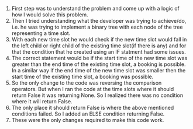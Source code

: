 1. First step was to understand the problem and come up with a logic of how I would solve this problem.
2. Then I tried understanding what the developer was trying to achieve/do, i.e. he was trying to implement a binary tree with each node of the tree representing a time slot. 
3. With each new time slot he would check if the new time slot would fall in the left child or right child of the existing time slot(if there is any) and for that the condition that he created using an IF statment had some issues.
4. The correct statement would be if the start time of the new time slot was greater than the end time of the existing time slot, a booking is possible. In a similar way if the end time of the new time slot was smaller then the start time of the existing time slot, a booking was possible.
5. So the only change to the code was reversing the comparison operators. But when I ran the code at the time slots where it should return False it was returning None. So I realized there was no condition where it will return False.
6. The only place it should return False is where the above mentioned conditions failed. So I added an ELSE condition returning False.
7. These were the only changes required to make this code work.
